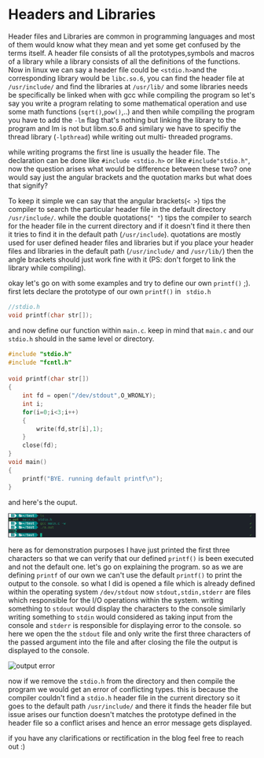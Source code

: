 # Headers and Libraries

Header files and Libraries are common in programming languages and most of them
would know what they mean and yet some get confused by the terms itself.
A header file consists of all the prototypes,symbols and macros of a library
while a library consists of all the definitions of the functions. Now in linux
we can say a header file could be ```<stdio.h>```and the corresponding library would
be ```libc.so.6```, you can find the header file at ```/usr/include/``` and find the libraries
at ```/usr/lib/``` and some libraries needs be specifically be linked when with gcc
while compiling the program so let's say you write a program relating to some
mathematical operation and use some math functions (```sqrt()```,```pow()```,..) and then 
while compiling the program you have to add the ```-lm``` flag that's nothing but 
linking the library to the program and lm is not but libm.so.6 and similary
we have to specifiy the thread library (```-lpthread```) while writing out multi-
threaded programs.

while writing programs the first line is usually the header file.
The declaration can be done like ```#include <stdio.h>``` or like ```#include"stdio.h"```, 
now the question arises what would be difference between these two? one would 
say just the angular brackets and the quotation marks but what does that signify?

To keep it simple we can say that the angular brackets(```< >```) tips the compiler
to search the particular header file in the default directory ```/usr/include/```.
while the double quotations(```" "```) tips the compiler to search for the header
file in the current directory and if it doesn't find it there then it tries
to find it in the default path (```/usr/include```). quotations are mostly used for
user defined header files and libraries but if you place your header files and
libraries in the default path (```/usr/include/``` and ```/usr/lib/```) then the angle
brackets should just work fine with it (PS: don't forget to link the library
while compiling).

okay let's go on with some examples and try to define our own ```printf()``` ;).
first lets declare the prototype of our own ```printf()``` in ``` stdio.h```

```c
//stdio.h
void printf(char str[]);

```
and now define our function within ```main.c```. keep in mind that ```main.c```
and our ```stdio.h``` should in the same level or directory.

```c
#include "stdio.h"
#include "fcntl.h"

void printf(char str[])
{
	int fd = open("/dev/stdout",O_WRONLY);
	int i;
	for(i=0;i<3;i++)
	{
		write(fd,str[i],1);
	}
	close(fd);
}
void main()
{
	printf("BYE. running default printf\n");
}
```
and here's the ouput.

![output main](images/ss.png)

here as for demonstration purposes I have just printed the first three characters
so that we can verify that our defined ```printf()``` is been executed and not the
default one. let's go on explaining the program. so as we are defining ```printf```
of our own we can't use the default ```printf()``` to print the output to the console.
so what I did is opened a file which is already defined within the operating system
```/dev/stdout``` now ```stdout,stdin,stderr``` are files which responsible for
the I/O operations within the system. writing something to ```stdout``` would display
the characters to the console similarly writing something to ```stdin``` would considered
as taking input from the console and ```stderr``` is responsible for displaying error
to the console. so here we open the the ```stdout``` file and only write the first three
characters of the passed argument into the file and after closing the file the output is
displayed to the console.


![output error](images/ss1.png)

now if we remove the ```stdio.h``` from the directory and then compile the program
we would get an error of conflicting types. this is because the compiler couldn't
find a ```stdio.h``` header file in the current directory so it goes to the default
path ```/usr/include/``` and there it finds the header file but issue arises our function
doesn't matches the prototype defined in the header file so a conflict arises and hence
an error message gets displayed.

if you have any clarifications or rectification in the blog feel free to reach out :)
